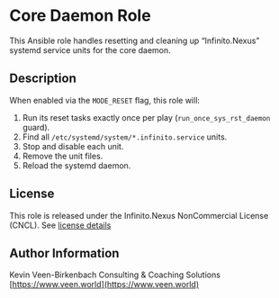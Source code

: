 # Core Daemon Role

This Ansible role handles resetting and cleaning up “Infinito.Nexus” systemd service units for the core daemon.

## Description

When enabled via the `MODE_RESET` flag, this role will:

1. Run its reset tasks exactly once per play (`run_once_sys_rst_daemon` guard).  
2. Find all `/etc/systemd/system/*.infinito.service` units.  
3. Stop and disable each unit.  
4. Remove the unit files.  
5. Reload the systemd daemon.

## License

This role is released under the Infinito.Nexus NonCommercial License (CNCL).
See [license details](https://s.infinito.nexus/license)

## Author Information

Kevin Veen-Birkenbach
Consulting & Coaching Solutions
[https://www.veen.world](https://www.veen.world)